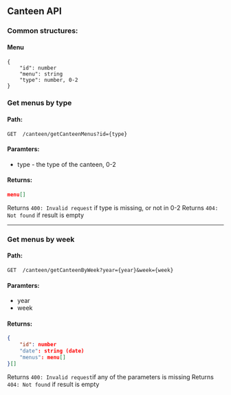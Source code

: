 ## Canteen API

### Common structures:

#### Menu

```
{
	"id": number
	"menu": string
	"type": number, 0-2
}
```

### Get menus by type
#### Path:
`GET  /canteen/getCanteenMenus?id={type}`
#### Paramters:
- type - the type of the canteen, 0-2
#### Returns:
```json
menu[]
```
Returns `400: Invalid request` if type is missing, or not in 0-2
Returns `404: Not found` if result is empty

***

### Get menus by week
#### Path:
`GET  /canteen/getCanteenByWeek?year={year}&week={week}`
#### Paramters:
- year
- week
#### Returns:
```json
{
	"id": number
	"date": string (date)
	"menus": menu[]
}[]
```
Returns `400: Invalid request`if any of the parameters is missing
Returns `404: Not found` if result is empty
